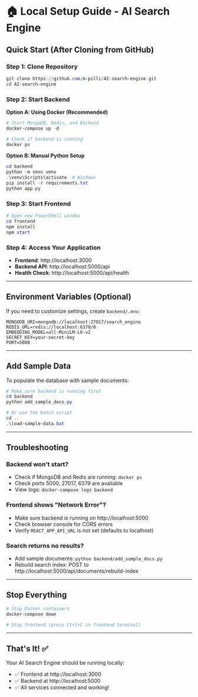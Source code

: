 # 🏠 Local Setup Guide - AI Search Engine

## Quick Start (After Cloning from GitHub)

### Step 1: Clone Repository
```powershell
git clone https://github.com/m-pilli/AI-search-engine.git
cd AI-search-engine
```

### Step 2: Start Backend

**Option A: Using Docker (Recommended)**
```powershell
# Start MongoDB, Redis, and Backend
docker-compose up -d

# Check if backend is running
docker ps
```

**Option B: Manual Python Setup**
```powershell
cd backend
python -m venv venv
.\venv\Scripts\activate  # Windows
pip install -r requirements.txt
python app.py
```

### Step 3: Start Frontend
```powershell
# Open new PowerShell window
cd frontend
npm install
npm start
```

### Step 4: Access Your Application
- **Frontend**: http://localhost:3000
- **Backend API**: http://localhost:5000/api
- **Health Check**: http://localhost:5000/api/health

---

## Environment Variables (Optional)

If you need to customize settings, create `backend/.env`:
```
MONGODB_URI=mongodb://localhost:27017/search_engine
REDIS_URL=redis://localhost:6379/0
EMBEDDING_MODEL=all-MiniLM-L6-v2
SECRET_KEY=your-secret-key
PORT=5000
```

---

## Add Sample Data

To populate the database with sample documents:
```powershell
# Make sure backend is running first
cd backend
python add_sample_docs.py

# Or use the batch script
cd ..
.\load-sample-data.bat
```

---

## Troubleshooting

### Backend won't start?
- Check if MongoDB and Redis are running: `docker ps`
- Check ports 5000, 27017, 6379 are available
- View logs: `docker-compose logs backend`

### Frontend shows "Network Error"?
- Make sure backend is running on http://localhost:5000
- Check browser console for CORS errors
- Verify `REACT_APP_API_URL` is not set (defaults to localhost)

### Search returns no results?
- Add sample documents: `python backend/add_sample_docs.py`
- Rebuild search index: POST to http://localhost:5000/api/documents/rebuild-index

---

## Stop Everything

```powershell
# Stop Docker containers
docker-compose down

# Stop frontend (press Ctrl+C in frontend terminal)
```

---

## That's It! ✅

Your AI Search Engine should be running locally:
- ✅ Frontend at http://localhost:3000
- ✅ Backend at http://localhost:5000
- ✅ All services connected and working!


